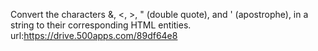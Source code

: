 Convert the characters &, <, >, " (double quote), and ' (apostrophe), in a string to their corresponding HTML entities.
url:https://drive.500apps.com/89df64e8